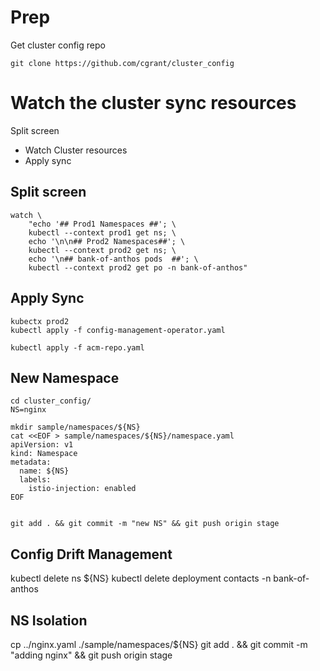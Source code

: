 
# Prep 
Get cluster config repo

```shell
git clone https://github.com/cgrant/cluster_config

```

# Watch the cluster sync resources

Split screen
- Watch Cluster resources
- Apply sync


## Split screen

```shell
watch \
    "echo '## Prod1 Namespaces ##'; \
    kubectl --context prod1 get ns; \
    echo '\n\n## Prod2 Namespaces##'; \
    kubectl --context prod2 get ns; \
    echo '\n## bank-of-anthos pods  ##'; \
    kubectl --context prod2 get po -n bank-of-anthos"
```

## Apply Sync

```shell
kubectx prod2
kubectl apply -f config-management-operator.yaml 

kubectl apply -f acm-repo.yaml

```


## New Namespace

```shell
cd cluster_config/
NS=nginx

mkdir sample/namespaces/${NS}
cat <<EOF > sample/namespaces/${NS}/namespace.yaml
apiVersion: v1
kind: Namespace
metadata:
  name: ${NS}
  labels: 
    istio-injection: enabled
EOF


git add . && git commit -m "new NS" && git push origin stage

```

## Config Drift Management
kubectl delete ns ${NS}
kubectl delete deployment contacts -n bank-of-anthos

## NS Isolation
cp ../nginx.yaml ./sample/namespaces/${NS}
git add . && git commit -m "adding nginx" && git push origin stage